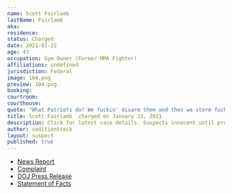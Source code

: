 ```yaml
---
name: Scott Fairlamb
lastName: Fairlamb
aka: 
residence: 
status: Charged
date: 2021-01-22
age: 43
occupation: Gym Owner (Former MMA Fighter)
affiliations: undefined
jurisdiction: Federal
image: 104.png
preview: 104.png
booking: 
courtroom: 
courthouse: 
quote: "What Patriots do? We fuckin' disarm them and then we storm fuckin' the Capitol"
title: Scott Fairlamb  charged on January 22, 2021
description: Click for latest case details. Suspects innocent until proven guilty.
author: seditiontrack
layout: suspect
published: true
---
```

- [News Report](https://abc7ny.com/local-dc-riot-arrests-nyc-sanitation-worker-arrested/9900913/)
- [Complaint](https://www.justice.gov/opa/page/file/1359221/download)
- [DOJ Press Release](https://www.justice.gov/usao-dc/pr/three-charged-federal-court-assaulting-and-impeding-local-and-federal-officers-during-us)
- [Statement of Facts](https://www.justice.gov/opa/page/file/1359221/download)
